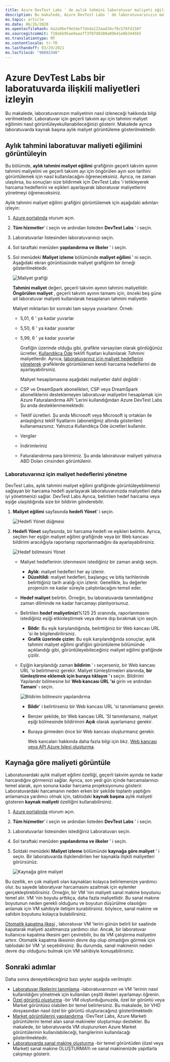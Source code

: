 ```yaml
---
title: Azure DevTest Labs ' de aylık tahmini laboratuvar maliyeti eğilimini görüntüleyin
description: Bu makalede, Azure DevTest Labs ' de laboratuvarınızın maliyetinin (aylık tahmini maliyet eğilimi grafiğinin) nasıl izleneceği hakkında bilgi verilmektedir.
ms.topic: article
ms.date: 06/26/2020
ms.openlocfilehash: 6a2a9bef9e54ef7deda123aad34cf0c576fd158f
ms.sourcegitcommit: f28ebb95ae9aaaff3f87d8388a09b41e0b3445b5
ms.translationtype: MT
ms.contentlocale: tr-TR
ms.lasthandoff: 03/29/2021
ms.locfileid: "98892346"
---
```

# <a name="track-costs-associated-with-a-lab-in-azure-devtest-labs"></a>Azure DevTest Labs bir laboratuvarda ilişkili maliyetleri izleyin
Bu makalede, laboratuvarınızın maliyetinin nasıl izleneceği hakkında bilgi verilmektedir. Laboratuvar için geçerli takvim ayı için tahmini maliyet eğilimini nasıl görüntüleyekullanabileceğinizi gösterir. Makalede ayrıca laboratuvarda kaynak başına aylık maliyet görüntüleme gösterilmektedir.

## <a name="view-the-monthly-estimated-lab-cost-trend"></a>Aylık tahmini laboratuvar maliyeti eğilimini görüntüleyin 
Bu bölümde, **aylık tahmini maliyet eğilimi** grafiğinin geçerli takvim ayının tahmini maliyetini ve geçerli takvim ayı için öngörülen ayın son tarihini görüntülemek için nasıl kullanılacağını öğreneceksiniz. Ayrıca, ne zaman ulaşılırsa, bu sonuçları size bildirmek için DevTest Labs 'i tetikleyerek harcama hedeflerini ve eşikleri ayarlayarak laboratuvar maliyetlerini yönetmeyi öğreneceksiniz.

Aylık tahmini maliyet eğilimi grafiğini görüntülemek için aşağıdaki adımları izleyin: 

1. [Azure portalında](https://portal.azure.com) oturum açın.
2. **Tüm hizmetler**' i seçin ve ardından listeden **DevTest Labs** ' i seçin.
3. Laboratuvarlar listesinden laboratuvarınızı seçin.  
4. Sol taraftaki menüden **yapılandırma ve ilkeler** ' i seçin.  
4. Sol menüdeki **Maliyet izleme** bölümünde **maliyet eğilimi** ' ni seçin. Aşağıdaki ekran görüntüsünde maliyet grafiğinin bir örneği gösterilmektedir. 
   
    ![Maliyet grafiği](./media/devtest-lab-configure-cost-management/graph.png)

    **Tahmini maliyet** değeri, geçerli takvim ayının tahmini maliyetlidir. **Öngörülen maliyet** , geçerli takvim ayının tamamı için, önceki beş güne ait laboratuvar maliyeti kullanılarak hesaplanan tahmini maliyettir.

    Maliyet miktarları bir sonraki tam sayıya yuvarlanır. Örnek: 

   * 5,01, 6 ' ya kadar yuvarlar 
   * 5,50, 6 ' ya kadar yuvarlar
   * 5,99, 6 ' ya kadar yuvarlar

     Grafiğin üzerinde olduğu gibi, grafikte varsayılan olarak gördüğünüz ücretler, [Kullandıkça Öde](https://azure.microsoft.com/offers/ms-azr-0003p/) teklifi fiyatları kullanılarak *Tahmini* maliyetlerdir. Ayrıca, [laboratuvarınız için maliyet hedeflerini yöneterek](#managing-cost-targets-for-your-lab) grafiklerde görüntülenen kendi harcama hedeflerini de ayarlayabilirsiniz.

     Maliyet hesaplamasına aşağıdaki maliyetler dahil *değildir* :

   * CSP ve DreamSpark abonelikleri, CSP veya DreamSpark aboneliklerini desteklemeyen laboratuvar maliyetini hesaplamak için Azure Faturalandırma API 'Lerini kullandığından Azure DevTest Labs Şu anda desteklenmemektedir.
   * Teklif ücretleri. Şu anda Microsoft veya Microsoft iş ortakları ile anlaştığınız teklif fiyatlarını (aboneliğiniz altında gösterilen) kullanamazsınız. Yalnızca Kullandıkça Öde ücretleri kullanılır.
   * Vergiler
   * İndirimleriniz
   * Faturalandırma para biriminiz. Şu anda laboratuvar maliyeti yalnızca ABD Doları cinsinden görüntülenir.

### <a name="managing-cost-targets-for-your-lab"></a>Laboratuvarınız için maliyet hedeflerini yönetme
DevTest Labs, aylık tahmini maliyet eğilimi grafiğinde görüntüleyebilmenizi sağlayan bir harcama hedefi ayarlayarak laboratuvarınızda maliyetleri daha iyi yönetmenizi sağlar. DevTest Labs Ayrıca, belirtilen hedef harcama veya eşiğe ulaşıldığında size bir bildirim gönderebilir. 

1. **Maliyet eğilimi** sayfasında **hedefi Yönet**' i seçin.

    ![Hedefi Yönet düğmesi](./media/devtest-lab-configure-cost-management/cost-trend-manage-target.png)
2. **Hedefi Yönet** sayfasında, bir harcama hedefi ve eşikleri belirtin. Ayrıca, seçilen her eşiğin maliyet eğilimi grafiğinde veya bir Web kancası bildirimi aracılığıyla raporlanıp raporlanmadığını da ayarlayabilirsiniz.

    ![Hedef bölmesini Yönet](./media/devtest-lab-configure-cost-management/cost-trend-manage-target-pane.png)

   - Maliyet hedeflerinin izlenmesini istediğiniz bir zaman aralığı seçin.
      - **Aylık**: maliyet hedefleri her ay izlenir.
      - **Düzeltildi**: maliyet hedefleri, başlangıç ve bitiş tarihlerinde belirttiğiniz tarih aralığı için izlenir. Genellikle, bu değerler projenizin ne kadar süreyle çalıştırılacağını temsil eder.
   - **Hedef maliyet** belirtin. Örneğin, bu laboratuvarda tanımladığınız zaman diliminde ne kadar harcamayı planlıyorsunuz.
   - Belirtilen **hedef maliyetinizi**%125 25 oranında, raporlanmasını istediğiniz eşiği etkinleştirmek veya devre dışı bırakmak için seçin.
      - **Bildir**: Bu eşik karşılandığında, belirttiğiniz bir Web kancası URL 'si ile bilgilendirilirsiniz.
      - **Grafik üzerinde çizim**: Bu eşik karşılandığında sonuçlar, aylık tahmini maliyet eğilimi grafiğini görüntüleme bölümünde açıklandığı gibi, görüntüleyebileceğiniz maliyet eğilimi grafiğinde çizilir.
   - Eşiğin karşılandığı zaman **bildirim** ' ı seçerseniz, bir Web kancası URL 'si belirtmeniz gerekir. Maliyet tümleştirmeleri alanında, **bir tümleştirme eklemek için buraya tıklayın ' ı** seçin. Bildirimi Yapılandır bölmesine bir **Web kancası URL 'si** girin ve ardından **Tamam**' ı seçin.

       ![Bildirim bölmesini yapılandırma](./media/devtest-lab-configure-cost-management/configure-notification-new.png)

     - **Bildir**' i belirtirseniz bir Web kancası URL 'si tanımlamanız gerekir.
     - Benzer şekilde, bir Web kancası URL 'SI tanımlarsanız, maliyet eşiği  bölmesinde bildirimini **Açık** olarak ayarlamanız gerekir.
     - Buraya girmeden önce bir Web kancası oluşturmanız gerekir.  

       Web kancaları hakkında daha fazla bilgi için bkz. [Web kancası veya API Azure Işlevi oluşturma](../azure-functions/functions-bindings-http-webhook.md). 

## <a name="view-cost-by-resource"></a>Kaynağa göre maliyeti görüntüle 
Laboratuvardaki aylık maliyet eğilimi özelliği, geçerli takvim ayında ne kadar harcandığını görmenizi sağlar. Ayrıca, son yedi gün içinde harcamalarınızı temel alarak, ayın sonuna kadar harcama projeksiyonunu gösterir. Laboratuvardaki harcamanın neden erken bir şekilde toplantı yaptığını anlamanıza yardımcı olmak için, tablodaki **kaynak başına** aylık maliyeti gösteren **kaynak maliyeti** özelliğini kullanabilirsiniz.

1. [Azure portalında](https://portal.azure.com) oturum açın.
2. **Tüm hizmetler**' i seçin ve ardından listeden **DevTest Labs** ' i seçin.
3. Laboratuvarlar listesinden istediğiniz Laboratuvarı seçin.  
4. Sol taraftaki menüden **yapılandırma ve ilkeler** ' i seçin.
5. Soldaki menüdeki **Maliyet izleme** bölümünde **kaynağa göre maliyet** ' i seçin. Bir laboratuvarda ilişkilendirilen her kaynakla ilişkili maliyetleri görürsünüz. 

    ![Kaynağa göre maliyet](./media/devtest-lab-configure-cost-management/cost-by-resource.png)

Bu özellik, en çok maliyeti olan kaynakları kolayca belirlemenize yardımcı olur. bu sayede laboratuvar harcamasını azaltmak için eylemler gerçekleştirebilirsiniz. Örneğin, bir VM 'nin maliyeti sanal makine boyutunu temel alır. VM 'nin boyutu arttıkça, daha fazla maliyetlidir. Bu sanal makıne boyutunun neden gerekli olduğunu ve boyutun düşürülme olasılığını anlamak için VM sahibiyle iletişim kurabilirsiniz. böylece, sanal makine ve sahibin boyutunu kolayca bulabilirsiniz.

[Otomatik kapatma ilkesi](devtest-lab-set-lab-policy.md?#set-auto-shutdown-policy) , laboratuvar VM 'lerini günün belirli bir saatinde kapatarak maliyeti azaltmanıza yardımcı olur. Ancak, bir laboratuvar kullanıcısı kapatma ilkesini geri çevirebilir, bu da VM çalıştırma maliyetini artırır. Otomatik kapatma ilkesinin devre dışı olup olmadığını görmek için tablodaki bir VM 'yi seçebilirsiniz. Bu durumda, sanal makinenin neden devre dışı olduğunu bulmak için VM sahibiyle konuşabilirsiniz.
 
## <a name="next-steps"></a>Sonraki adımlar
Daha sonra deneyebileceğiniz bazı şeyler aşağıda verilmiştir:

* [Laboratuvar Ilkelerini tanımlama](devtest-lab-set-lab-policy.md) -laboratuvarınızın ve VM 'lerinin nasıl kullanıldığını yönetmek için kullanılan çeşitli ilkeleri ayarlamayı öğrenin. 
* [Özel görüntü oluşturma](devtest-lab-create-template.md) -bir VM oluşturduğunuzda, özel bir görüntü veya Market görüntüsü olabilen bir temel belirlersiniz. Bu makalede, bir VHD dosyasından nasıl özel bir görüntü oluşturacağınız gösterilmektedir.
* [Market görüntülerini yapılandırma](devtest-lab-configure-marketplace-images.md) -DevTest Labs, Azure Marketi görüntülerini temel alan sanal makineler oluşturmayı destekler. Bu makalede, bir laboratuvarda VM oluştururken Azure Market görüntülerinin kullanılabileceği, hangilerinin kullanılacağı gösterilmektedir.
* [Laboratuvarda sanal makine oluşturma](devtest-lab-add-vm.md) -bir temel görüntüden (özel veya Market) sanal makine OLUŞTURMAYı ve sanal makinenizde yapıtlarla çalışmayı gösterir.
